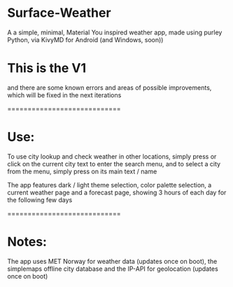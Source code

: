 # Surface-Weather
A a simple, minimal, Material You inspired weather app, made using purley Python, via KivyMD for Android (and Windows, soon))

# This is the V1
and there are some known errors and areas of possible improvements, which will be fixed in the next iterations

============================

# Use:

To use city lookup and check weather in other locations, simply press or click on the current city text to enter the search menu, and to select a city from the menu, simply press on its main text / name

The app features dark / light theme selection, color palette selection, a current weather page and a forecast page, showing 3 hours of each day for the following few days

============================

# Notes:

The app uses MET Norway for weather data (updates once on boot), the simplemaps offline city database and the IP-API for geolocation (updates once on boot)